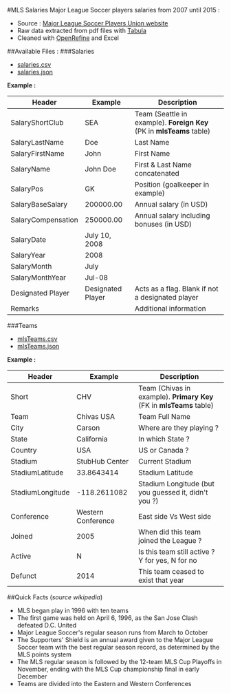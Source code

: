 #MLS Salaries
Major League Soccer players salaries from 2007 until 2015 :
+ Source : [Major League Soccer Players Union website](https://www.mlsplayers.org/salary_info.html)
+ Raw data extracted from pdf files with [Tabula](http://tabula.technology/)
+ Cleaned with [OpenRefine](http://openrefine.org/) and Excel

##Available Files :
###Salaries
+ [salaries.csv](https://github.com/alexmille/DataSets/blob/master/MLS-Salaries/salaries.csv)
+ [salaries.json](https://github.com/alexmille/DataSets/blob/master/MLS-Salaries/salaries.json)

**Example :**

|Header              |Example           |Description                                                           |
|--------------------|------------------|----------------------------------------------------------------------|
|SalaryShortClub     |SEA               |Team (Seattle in example). **Foreign Key** (PK in **mlsTeams** table) |
|SalaryLastName      |Doe               |Last Name                                                             |
|SalaryFirstName     |John              |First Name                                                            |
|SalaryName          |John Doe          |First & Last Name concatenated                                        |
|SalaryPos           |GK                |Position (goalkeeper in example)                                      |
|SalaryBaseSalary    |200000.00         |Annual salary (in USD)                                                |
|SalaryCompensation  |250000.00         |Annual salary including bonuses (in USD)                              |
|SalaryDate          |July 10, 2008     |                                                                      |
|SalaryYear          |2008              |                                                                      |
|SalaryMonth         |July              |                                                                      |
|SalaryMonthYear     |Jul-08            |                                                                      |
|Designated Player   |Designated Player |Acts as a flag. Blank if not a designated player                      |
|Remarks             |                  |Additional information                                                |

###Teams
+ [mlsTeams.csv](https://github.com/alexmille/DataSets/blob/master/MLS-Salaries/mlsTeams.csv)
+ [mlsTeams.json](https://github.com/alexmille/DataSets/blob/master/MLS-Salaries/mlsTeams.json)

**Example :**

|Header              |Example           |Description                                                           |
|--------------------|------------------|----------------------------------------------------------------------|
|Short               |CHV               |Team (Chivas in example). **Primary Key** (FK in **mlsTeams** table)  |
|Team                |Chivas USA        |Team Full Name                                                        |
|City                |Carson            |Where are they playing ?                                              |
|State               |California        |In which State ?                                                      |
|Country             |USA               |US or Canada ?                                                        |
|Stadium             |StubHub Center    |Current Stadium                                                       |
|StadiumLatitude     |33.8643414        |Stadium Latitude                                                      |
|StadiumLongitude    |-118.2611082      |Stadium Longitude (but you guessed it, didn't you ?)                  |
|Conference          |Western Conference|East side Vs West side                                                |
|Joined              |2005              |When did this team joined the League ?                                |
|Active              |N                 |Is this team still active ? Y for yes, N for no                       |
|Defunct             |2014              |This team ceased to exist that year                                   |



##Quick Facts
(*source wikipedia*)
* MLS began play in 1996 with ten teams
* The first game was held on April 6, 1996, as the San Jose Clash defeated D.C. United
* Major League Soccer's regular season runs from March to October
* The Supporters' Shield is an annual award given to the Major League Soccer team with the best regular season record, as determined by the MLS points system
* The MLS regular season is followed by the 12-team MLS Cup Playoffs in November, ending with the MLS Cup championship final in early December
* Teams are divided into the Eastern and Western Conferences
